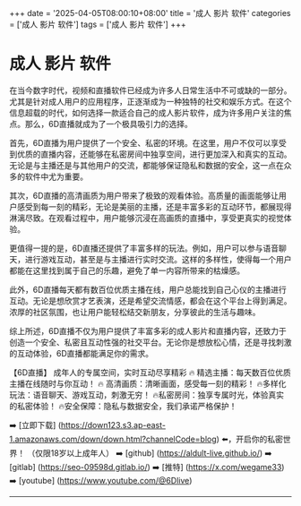 +++
date = '2025-04-05T08:00:10+08:00'
title = '成人 影片 软件'
categories = ['成人 影片 软件']
tags = ['成人 影片 软件']
+++

# 成人 影片 软件

在当今数字时代，视频和直播软件已经成为许多人日常生活中不可或缺的一部分。尤其是针对成人用户的应用程序，正逐渐成为一种独特的社交和娱乐方式。在这个信息超载的时代，如何选择一款适合自己的成人影片软件，成为许多用户关注的焦点。那么，6D直播就成为了一个极具吸引力的选择。

首先，6D直播为用户提供了一个安全、私密的环境。在这里，用户不仅可以享受到优质的直播内容，还能够在私密房间中独享空间，进行更加深入和真实的互动。无论是与主播还是与其他用户的交流，都能够保证隐私和数据的安全，这一点在众多的软件中尤为重要。

其次，6D直播的高清画质为用户带来了极致的观看体验。高质量的画面能够让用户感受到每一刻的精彩，无论是美丽的主播，还是丰富多彩的互动环节，都展现得淋漓尽致。在观看过程中，用户能够沉浸在高画质的直播中，享受更真实的视觉体验。

更值得一提的是，6D直播还提供了丰富多样的玩法。例如，用户可以参与语音聊天，进行游戏互动，甚至是与主播进行实时交流。这样的多样性，使得每一个用户都能在这里找到属于自己的乐趣，避免了单一内容所带来的枯燥感。

此外，6D直播每天都有数百位优质主播在线，用户总能找到自己心仪的主播进行互动。无论是想欣赏才艺表演，还是希望交流情感，都会在这个平台上得到满足。浓厚的社区氛围，也让用户能轻松结交新朋友，分享彼此的生活与趣味。

综上所述，6D直播不仅为用户提供了丰富多彩的成人影片和直播内容，还致力于创造一个安全、私密且互动性强的社交平台。无论你是想放松心情，还是寻找刺激的互动体验，6D直播都能满足你的需求。

【6D直播】
成年人的专属空间，实时互动尽享精彩
🔥 精选主播：每天数百位优质主播在线随时与你互动！
🔥 高清画质：清晰画面，感受每一刻的精彩！
🔥多样化玩法：语音聊天、游戏互动，刺激无穷！
🔥私密房间：独享专属时光，体验真实的私密体验！
🔥安全保障：隐私与数据安全，我们承诺严格保护！

➡️ [立即下载] (https://down123.s3.ap-east-1.amazonaws.com/down/down.html?channelCode=blog) ⬅️，开启你的私密世界！
（仅限18岁以上成年人）
➡️ [github] (https://aldult-live.github.io/)
➡️ [gitlab] (https://seo-09598d.gitlab.io/)
➡️ [推特] (https://x.com/wegame33)
➡️ [youtube] (https://www.youtube.com/@6Dlive)

---
